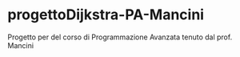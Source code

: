 # progettoDijkstra-PA-Mancini
Progetto per del corso di Programmazione Avanzata tenuto dal prof. Mancini
